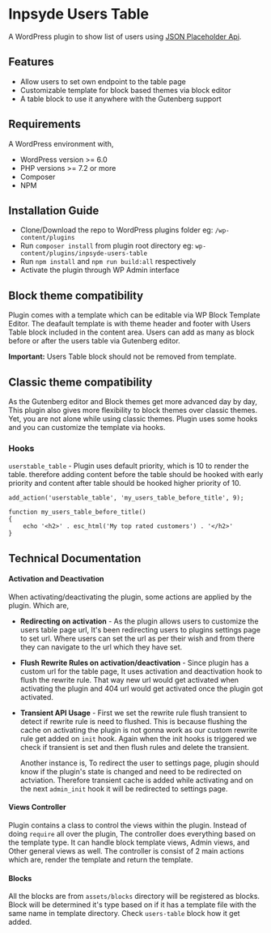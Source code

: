 # Inpsyde Users Table

A WordPress plugin to show list of users using [JSON Placeholder Api](https://jsonplaceholder.typicode.com/).

## Features
- Allow users to set own endpoint to the table page
- Customizable template for block based themes via block editor
- A table block to use it anywhere with the Gutenberg support

## Requirements
A WordPress environment with,
- WordPress version >= 6.0
- PHP versions >= 7.2 or more
- Composer
- NPM

## Installation Guide
- Clone/Download the repo to WordPress plugins folder eg: `/wp-content/plugins`
- Run `composer install` from plugin root directory eg: `wp-content/plugins/inpsyde-users-table`
- Run `npm install` and `npm run build:all` respectively
- Activate the plugin through WP Admin interface


## Block theme compatibility
Plugin comes with a template which can be editable via WP Block Template Editor. The deafault template is with theme header and footer with Users Table block included in the content area. Users can add as many as block before or after the users table via Gutenberg editor.

**Important:** Users Table block should not be removed from template.


## Classic theme compatibility
As the Gutenberg editor and Block themes get more advanced day by day, This plugin also gives more flexibility to block themes over classic themes. Yet, you are not alone while using classic themes. Plugin uses some hooks and you can customize the template via hooks.

### Hooks

`userstable_table` - Plugin uses default priority, which is 10 to render the table. therefore adding content before the table should be hooked with early priority and content after table should be hooked higher priority of 10.

```
add_action('userstable_table', 'my_users_table_before_title', 9);

function my_users_table_before_title()
{
    echo '<h2>' . esc_html('My top rated customers') . '</h2>'
}
```

## Technical Documentation

#### Activation and Deactivation
When activating/deactivating the plugin, some actions are applied by the plugin. Which are,

- **Redirecting on activation** - As the plugin allows users to customize the users table page url, It's been redirecting users to plugins settings page to set url. Where users can set the url as per their wish and from there they can navigate to the url which they have set.

- **Flush Rewrite Rules on activation/deactivation** - Since plugin has a custom url for the table page, It uses activation and deactivation hook to flush the rewrite rule. That way new url would get activated when activating the plugin and 404 url would get activated once the plugin got activated.

- **Transient API Usage** - First we set the rewrite rule flush transient to detect if rewrite rule is need to flushed. This is because flushing the cache on activating the plugin is not gonna work as our custom rewrite rule get added on `init` hook. Again when the init hooks is triggered we check if transient is set and then flush rules and delete the transient.

  Another instance is, To redirect the user to settings page, plugin should know if the plugin's state is changed and need to be redirected on actviation. Therefore transient cache is added while activating and on the next `admin_init` hook it will be redirected to settings page.


#### Views Controller

Plugin contains a class to control the views within the plugin. Instead of doing `require` all over the plugin, The controller does everything based on the template type. It can handle block template views, Admin views, and Other general views as well. The controller is consist of 2 main actions which are, render the template and return the template.

#### Blocks

All the blocks are from `assets/blocks` directory will be registered as blocks. Block will be determined it's type based on if it has a template file with the same name in template directory. Check `users-table` block how it get added.
